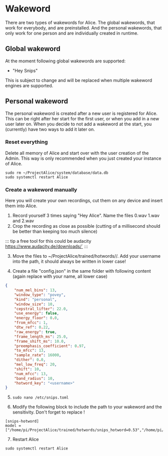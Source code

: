 # Wakeword

There are two types of wakewords for Alice.
The global wakewords, that work for everybody, and are preinstalled. And the personal wakewords, that only work for one person and are individually created in runtime.

## Global wakeword
At the moment following global wakewords are supported:
- "Hey Snips"

This is subject to change and will be replaced when multiple wakeword engines are supported.

## Personal wakeword
The personal wakeword is created after a new user is registered for Alice.
This can be right after her start for the first user, or when you add in a new user later on.
When you decide to not add a wakeword at the start, you (currently) have two ways to add it later on.

### Reset everything
Delete all memory of Alice and start over with the user creation of the Admin.
This way is only recommended when you just created your instance of Alice.

```Batchfile
sudo rm ~/ProjectAlice/system/database/data.db
sudo systemctl restart Alice
```

### Create a wakeword manually
Here you will create your own recordings, cut them on any device and insert them into Alice.

1. Record yourself 3 times saying "Hey Alice". Name the files 0.wav 1.wav and 2.wav
2. Crop the recording as close as possible (cutting of a millisecond should be better than keeping too much silence)

::: tip
a free tool for this could be audacity https://www.audacity.de/downloads/`
:::

3. Move the files to ~/ProjectAlice/trained/hotwords/<username>/. Add your username into the path, it should always be written in lower case!
    
4. Create a file "config.json" in the same folder with following content (again replace <username> with your name, all lower case)
    
```json
{
    "num_mel_bins": 13,
    "window_type": "povey",
    "kind": "personal",
    "window_size": 10,
    "cepstral_lifter": 22.0,
    "use_energy": false,
    "energy_floor": 0.0,
    "from_mfcc": 1,
    "dtw_ref": 0.22,
    "raw_energy": true,
    "frame_length_ms": 25.0,
    "frame_shift_ms": 10.0,
    "preemphasis_coefficient": 0.97,
    "to_mfcc": 13,
    "sample_rate": 16000,
    "dither": 0.0,
    "mel_low_freq": 20,
    "shift": 10,
    "num_mfcc": 13,
    "band_radius": 10,
    "hotword_key": "<username>"
}
```
    
5. `sudo nano /etc/snips.toml`
    
6. Modify the following block to include the path to your wakeword and the sensitivity. Don't forget to replace <username>!
    
```
[snips-hotword]
model = ["/home/pi/ProjectAlice/trained/hotwords/snips_hotword=0.53","/home/pi/ProjectAlice/trained/hotwords/<username>=0.48"]
```

7. Restart Alice

`sudo systemctl restart Alice`

